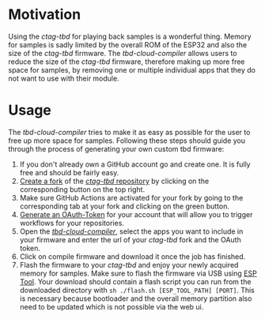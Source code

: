 # Motivation

Using the _ctag-tbd_ for playing back samples is a wonderful thing.
Memory for samples is sadly limited by the overall ROM of the ESP32 and also the size of the _ctag-tbd_ firmware.
The _tbd-cloud-compiler_ allows users to reduce the size of the _ctag-tbd_ firmware, therefore making up more free space for samples, by removing one or multiple individual apps that they do not want to use with their module.

# Usage

The _tbd-cloud-compiler_ tries to make it as easy as possible for the user to free up more space for samples.
Following these steps should guide you through the process of generating your own custom tbd firmware:

1. If you don't already own a GitHub account go and create one. It is fully free and should be fairly easy.
2. [Create a fork](https://docs.github.com/en/github/getting-started-with-github/quickstart/fork-a-repo) of the [_ctag-tbd_ repository](https://github.com/ctag-fh-kiel/ctag-tbd) by clicking on the corresponding button on the top right.
3. Make sure GitHub Actions are activated for your fork by going to the corresponding tab at your fork and clicking on the green button.
4. [Generate an OAuth-Token](https://docs.github.com/en/github/authenticating-to-github/keeping-your-account-and-data-secure/creating-a-personal-access-token) for your account that will allow you to trigger workflows for your repositories.
5. Open the [_tbd-cloud-compiler_](https://fxwiegand.github.io/tbd-cloud-compiler/), select the apps you want to include in your firmware and enter the url of your _ctag-tbd_ fork and the OAuth token.
6. Click on compile firmware and download it once the job has finished.
7. Flash the firmware to your _ctag-tbd_ and enjoy your newly acquired memory for samples. Make sure to flash the firmware via USB using [ESP Tool](https://github.com/espressif/esptool). Your download should contain a flash script you can run from the downloaded directory with `sh ./flash.sh [ESP_TOOL_PATH] [PORT]`. This is necessary because bootloader and the overall memory partition also need to be updated which is not possible via the web ui. 
